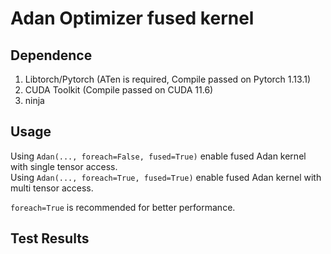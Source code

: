 # Adan Optimizer fused kernel

## Dependence
1. Libtorch/Pytorch (ATen is required, Compile passed on Pytorch 1.13.1)
2. CUDA Toolkit (Compile passed on CUDA 11.6)
3. ninja

## Usage
Using `Adan(..., foreach=False, fused=True)` enable fused Adan kernel with single tensor access.  
Using `Adan(..., foreach=True, fused=True)` enable fused Adan kernel with multi tensor access.

`foreach=True` is recommended for better performance.

## Test Results